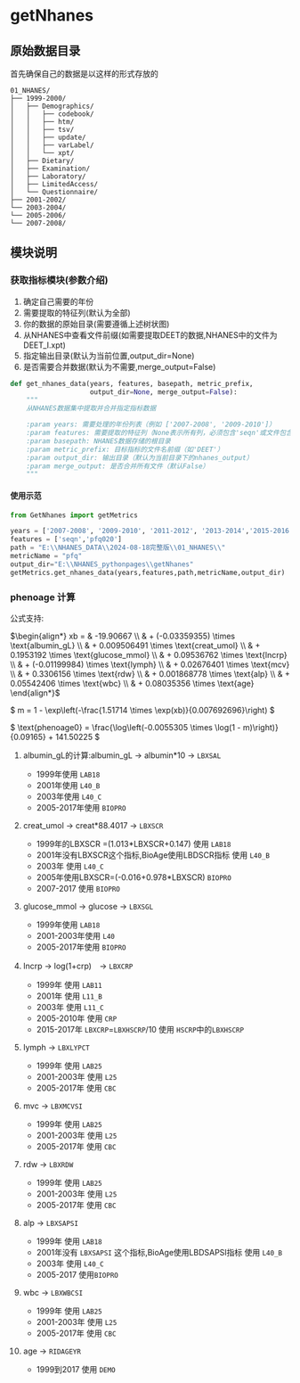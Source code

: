 # getNhanes



## 原始数据目录
首先确保自己的数据是以这样的形式存放的
```
01_NHANES/
├── 1999-2000/
│   ├── Demographics/
│   │   ├── codebook/
│   │   ├── htm/
│   │   ├── tsv/
│   │   ├── update/
│   │   ├── varLabel/
│   │   └── xpt/
│   ├── Dietary/
│   ├── Examination/
│   ├── Laboratory/
│   ├── LimitedAccess/
│   └── Questionnaire/
├── 2001-2002/
└── 2003-2004/
└── 2005-2006/
└── 2007-2008/
```

## 模块说明
### 获取指标模块(参数介绍)
1. 确定自己需要的年份
2. 需要提取的特征列(默认为全部)
3. 你的数据的原始目录(需要遵循上述树状图)
4. 从NHANES中查看文件前缀(如需要提取DEET的数据,NHANES中的文件为DEET_I.xpt)
5. 指定输出目录(默认为当前位置,output_dir=None)
6. 是否需要合并数据(默认为不需要,merge_output=False)


```python
def get_nhanes_data(years, features, basepath, metric_prefix,
                    output_dir=None, merge_output=False):
    """
    从NHANES数据集中提取并合并指定指标数据

    :param years: 需要处理的年份列表（例如 ['2007-2008', '2009-2010']）
    :param features: 需要提取的特征列（None表示所有列，必须包含'seqn'或文件包含'seqn'）
    :param basepath: NHANES数据存储的根目录
    :param metric_prefix: 目标指标的文件名前缀（如'DEET'）
    :param output_dir: 输出目录（默认为当前目录下的nhanes_output）
    :param merge_output: 是否合并所有文件（默认False）
    """
```


#### 使用示范
```python
from GetNhanes import getMetrics

years = ['2007-2008', '2009-2010', '2011-2012', '2013-2014','2015-2016','2017-2018']
features = ['seqn','pfq020']
path = "E:\\NHANES_DATA\\2024-08-18完整版\\01_NHANES\\"
metricName = "pfq"
output_dir="E:\\NHANES_pythonpages\\getNhanes"
getMetrics.get_nhanes_data(years,features,path,metricName,output_dir)

```

### phenoage 计算

公式支持:


$\begin{align*}
xb = & -19.90667 \\
& + (-0.03359355) \times \text{albumin_gL} \\
& + 0.009506491 \times \text{creat_umol} \\
& + 0.1953192 \times \text{glucose_mmol} \\
& + 0.09536762 \times \text{lncrp} \\
& + (-0.01199984) \times \text{lymph} \\
& + 0.02676401 \times \text{mcv} \\
& + 0.3306156 \times \text{rdw} \\
& + 0.001868778 \times \text{alp} \\
& + 0.05542406 \times \text{wbc} \\
& + 0.08035356 \times \text{age}
\end{align*}$

$
m = 1 - \exp\left(-\frac{1.51714 \times \exp(xb)}{0.007692696}\right)
$


$
\text{phenoage0} = \frac{\log\left(-0.0055305 \times \log(1 - m)\right)}{0.09165} + 141.50225
$

1. albumin_gL的计算:albumin_gL -> albumin*10 -> `LBXSAL`
   - 1999年使用 `LAB18`
   - 2001年使用 `L40_B`
   - 2003年使用 `L40_C`
   - 2005-2017年使用 `BIOPRO`

2. creat_umol -> creat*88.4017 -> `LBXSCR`
   - 1999年的LBXSCR =(1.013*LBXSCR+0.147)  使用 `LAB18`
   - 2001年没有LBXSCR这个指标,BioAge使用LBDSCR指标  使用 `L40_B`
   - 2003年 使用 `L40_C`
   - 2005年使用LBXSCR=(-0.016+0.978*LBXSCR) `BIOPRO`
   - 2007-2017 使用 `BIOPRO`

3. glucose_mmol -> glucose -> `LBXSGL`
   - 1999年使用 `LAB18`
   - 2001-2003年使用 `L40`
   - 2005-2017年使用 `BIOPRO`

4. lncrp -> log(1+crp)　-> `LBXCRP`
   - 1999年 使用 `LAB11`
   - 2001年 使用 `L11_B`
   - 2003年 使用 `L11_C`
   - 2005-2010年 使用 `CRP`
   - 2015-2017年 `LBXCRP`=`LBXHSCRP`/10 使用 `HSCRP`中的`LBXHSCRP`

5. lymph -> `LBXLYPCT`
   - 1999年 使用 `LAB25`
   - 2001-2003年 使用 `L25`
   - 2005-2017年 使用 `CBC`

6. mvc -> `LBXMCVSI`
   - 1999年 使用 `LAB25`
   - 2001-2003年 使用 `L25`
   - 2005-2017年 使用 `CBC`

8. rdw -> `LBXRDW`
   - 1999年 使用 `LAB25`
   - 2001-2003年 使用 `L25`
   - 2005-2017年 使用 `CBC`

9. alp -> `LBXSAPSI`
   - 1999年 使用 `LAB18`
   - 2001年没有 `LBXSAPSI` 这个指标,BioAge使用LBDSAPSI指标  使用 `L40_B`
   - 2003年 使用 `L40_C`
   - 2005-2017 使用`BIOPRO`

10. wbc -> `LBXWBCSI`
    - 1999年 使用 `LAB25`
    - 2001-2003年 使用 `L25`
    - 2005-2017年 使用 `CBC`

11. age -> `RIDAGEYR`
    - 1999到2017 使用 `DEMO`